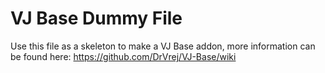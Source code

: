 # VJ Base Dummy File
Use this file as a skeleton to make a VJ Base addon, more information can be found here: https://github.com/DrVrej/VJ-Base/wiki